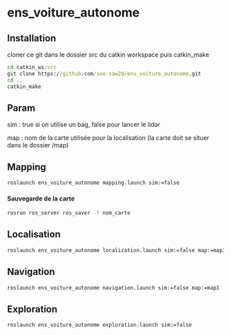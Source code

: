 # ens_voiture_autonome

## Installation

cloner ce git dans le dossier src du catkin workspace
puis catkin_make
```bat
cd catkin_ws/src
git clone https://github.com/see-saw28/ens_voiture_autonome.git
cd ..
catkin_make
```

## Param

sim : true si on utilise un bag, false pour lancer le lidar

map : nom de la carte utilisée pour la localisation (la carte doit se situer dans le dossier /map)

## Mapping

```bat
roslaunch ens_voiture_autonome mapping.launch sim:=false
```

#### Sauvegarde de la carte

```bat
rosrun ros_server ros_saver -f nom_carte
```

## Localisation

```bat
roslaunch ens_voiture_autonome localization.launch sim:=false map:=map1
```

## Navigation

```bat
roslaunch ens_voiture_autonome navigation.launch sim:=false map:=map1
```

## Exploration

```bat
roslaunch ens_voiture_autonome exploration.launch sim:=false 
```

